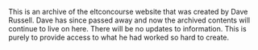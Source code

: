 This is an archive of the eltconcourse website that was created by Dave Russell. Dave has since passed away and now the archived contents will continue to live on here. There will be no updates to information. This is purely to provide access to what he had worked so hard to create.
